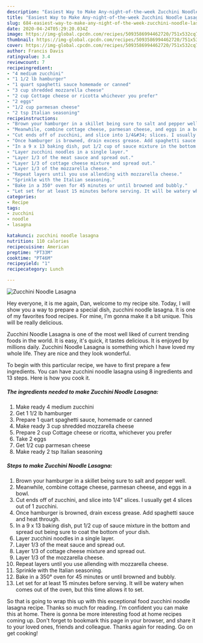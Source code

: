 ```yaml
---
description: "Easiest Way to Make Any-night-of-the-week Zucchini Noodle Lasagna"
title: "Easiest Way to Make Any-night-of-the-week Zucchini Noodle Lasagna"
slug: 684-easiest-way-to-make-any-night-of-the-week-zucchini-noodle-lasagna
date: 2020-04-24T05:29:20.034Z
image: https://img-global.cpcdn.com/recipes/5093586994462720/751x532cq70/zucchini-noodle-lasagna-recipe-main-photo.jpg
thumbnail: https://img-global.cpcdn.com/recipes/5093586994462720/751x532cq70/zucchini-noodle-lasagna-recipe-main-photo.jpg
cover: https://img-global.cpcdn.com/recipes/5093586994462720/751x532cq70/zucchini-noodle-lasagna-recipe-main-photo.jpg
author: Francis Davis
ratingvalue: 3.4
reviewcount: 7
recipeingredient:
- "4 medium zucchini"
- "1 1/2 lb hamburger"
- "1 quart spaghetti sauce homemade or canned"
- "3 cup shredded mozzarella cheese"
- "2 cup Cottage cheese or ricotta whichever you prefer"
- "2 eggs"
- "1/2 cup parmesan cheese"
- "2 tsp Italian seasoning"
recipeinstructions:
- "Brown your hamburger in a skillet being sure to salt and pepper well."
- "Meanwhile, combine cottage cheese, parmesan cheese, and eggs in a bowl."
- "Cut ends off of zucchini, and slice into 1/4&#34; slices. I usually get 4 slices out of 1 zucchini."
- "Once hamburger is browned, drain excess grease. Add spaghetti sauce and heat through."
- "In a 9 x 13 baking dish, put 1/2 cup of sauce mixture in the bottom and spread out being sure to coat the bottom of your dish."
- "Layer zucchini noodles in a single layer."
- "Layer 1/3 of the meat sauce and spread out."
- "Layer 1/3 of cottage cheese mixture and spread out."
- "Layer 1/3 of the mozzarella cheese."
- "Repeat layers until you use allending with mozzarella cheese."
- "Sprinkle with the Italian seasoning."
- "Bake in a 350° oven for 45 minutes or until browned and bubbly."
- "Let set for at least 15 minutes before serving. It will be watery when comes out of the oven, but this time allows it to set."
categories:
- Recipe
tags:
- zucchini
- noodle
- lasagna

katakunci: zucchini noodle lasagna 
nutrition: 110 calories
recipecuisine: American
preptime: "PT33M"
cooktime: "PT46M"
recipeyield: "1"
recipecategory: Lunch

---
```



![Zucchini Noodle Lasagna](https://img-global.cpcdn.com/recipes/5093586994462720/751x532cq70/zucchini-noodle-lasagna-recipe-main-photo.jpg)

Hey everyone, it is me again, Dan, welcome to my recipe site. Today, I will show you a way to prepare a special dish, zucchini noodle lasagna. It is one of my favorites food recipes. For mine, I'm gonna make it a bit unique. This will be really delicious.



Zucchini Noodle Lasagna is one of the most well liked of current trending foods in the world. It is easy, it's quick, it tastes delicious. It is enjoyed by millions daily. Zucchini Noodle Lasagna is something which I have loved my whole life. They are nice and they look wonderful.


To begin with this particular recipe, we have to first prepare a few ingredients. You can have zucchini noodle lasagna using 8 ingredients and 13 steps. Here is how you cook it.

<!--inarticleads1-->

##### The ingredients needed to make Zucchini Noodle Lasagna:

1. Make ready 4 medium zucchini
1. Get 1 1/2 lb hamburger
1. Prepare 1 quart spaghetti sauce, homemade or canned
1. Make ready 3 cup shredded mozzarella cheese
1. Prepare 2 cup Cottage cheese or ricotta, whichever you prefer
1. Take 2 eggs
1. Get 1/2 cup parmesan cheese
1. Make ready 2 tsp Italian seasoning




<!--inarticleads2-->

##### Steps to make Zucchini Noodle Lasagna:

1. Brown your hamburger in a skillet being sure to salt and pepper well.
1. Meanwhile, combine cottage cheese, parmesan cheese, and eggs in a bowl.
1. Cut ends off of zucchini, and slice into 1/4&#34; slices. I usually get 4 slices out of 1 zucchini.
1. Once hamburger is browned, drain excess grease. Add spaghetti sauce and heat through.
1. In a 9 x 13 baking dish, put 1/2 cup of sauce mixture in the bottom and spread out being sure to coat the bottom of your dish.
1. Layer zucchini noodles in a single layer.
1. Layer 1/3 of the meat sauce and spread out.
1. Layer 1/3 of cottage cheese mixture and spread out.
1. Layer 1/3 of the mozzarella cheese.
1. Repeat layers until you use allending with mozzarella cheese.
1. Sprinkle with the Italian seasoning.
1. Bake in a 350° oven for 45 minutes or until browned and bubbly.
1. Let set for at least 15 minutes before serving. It will be watery when comes out of the oven, but this time allows it to set.




So that is going to wrap this up with this exceptional food zucchini noodle lasagna recipe. Thanks so much for reading. I'm confident you can make this at home. There is gonna be more interesting food at home recipes coming up. Don't forget to bookmark this page in your browser, and share it to your loved ones, friends and colleague. Thanks again for reading. Go on get cooking!
